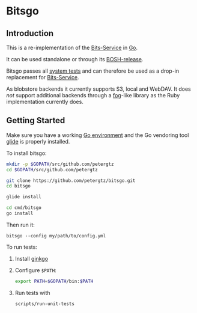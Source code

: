 Bitsgo
=======

Introduction
-------------

This is a re-implementation of the [Bits-Service](https://github.com/cloudfoundry-incubator/bits-service) in [Go](https://golang.org).

It can be used standalone or through its [BOSH-release](https://github.com/petergtz/bits-service-release).

Bitsgo passes all [system tests](https://github.com/petergtz/bits-service-release/tree/master/spec) and can therefore be used as a drop-in replacement for [Bits-Service](https://github.com/cloudfoundry-incubator/bits-service).


As blobstore backends it currently supports S3, local and WebDAV. It does *not* support additional backends through a [fog](http://fog.io/)-like library as the Ruby implementation currently does.

Getting Started
----------------

Make sure you have a working [Go environment](https://golang.org/doc/install) and the Go vendoring tool [glide](https://github.com/Masterminds/glide#install) is properly installed.

To install bitsgo:

```bash
mkdir -p $GOPATH/src/github.com/petergtz
cd $GOPATH/src/github.com/petergtz

git clone https://github.com/petergtz/bitsgo.git
cd bitsgo

glide install

cd cmd/bitsgo
go install
```

Then run it:

```
bitsgo --config my/path/to/config.yml
```

To run tests:

1. Install [ginkgo](https://onsi.github.io/ginkgo/#getting-ginkgo)
1. Configure `$PATH`:

   ```bash
   export PATH=$GOPATH/bin:$PATH
   ```

1. Run tests with

	 ```bash
	 scripts/run-unit-tests
	 ```
